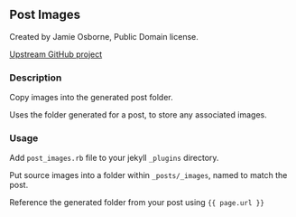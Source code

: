 ## Post Images

Created by Jamie Osborne, Public Domain license.

[Upstream GitHub project](https://github.com/jmeosbn/post_images)


### Description

Copy images into the generated post folder.

Uses the folder generated for a post, to store any associated images.


### Usage

Add `post_images.rb` file to your jekyll `_plugins` directory.

Put source images into a folder within `_posts/_images`, named to match the post.

Reference the generated folder from your post using `{{ page.url }}`

